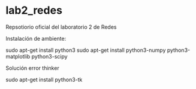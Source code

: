 # lab2_redes
Repsotiorio oficial del laboratorio 2 de Redes


Instalación de ambiente:

sudo apt-get install python3
sudo apt-get install python3-numpy python3-matplotlib python3-scipy 

Solución error thinker

sudo apt-get install python3-tk